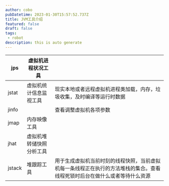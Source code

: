 ```yaml
---
author: cobo
pubDatetime: 2023-01-30T15:57:52.737Z
title: JVM工具介绍
featured: false
draft: false
tags:
 - robot
description: this is auto generate
---
```


| jps    | 虚拟机进程状况工具    |                                                               |
| ------ | ------------ | ------------------------------------------------------------- |
| jstat  | 虚拟机统计信息监视工具  | 现实本地或者远程虚拟机进程类加载，内存，垃圾收集，及时编译等运行时数据                           |
| jinfo  |              | 查看调整虚拟机各项参数                                                   |
| jmap   | 内存映像工具       |                                                               |
| jhat   | 虚拟机堆转储快照分析工具 |                                                               |
| jstack | 堆跟踪工具        | 用于生成虚拟机当前时刻的线程快照，当前虚拟机每一条线程正在执行的方法堆栈的集合。查看线程死锁时后台在做什么或者等待什么资源 |

